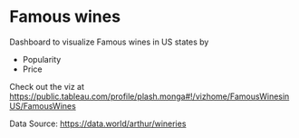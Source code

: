 # Famous wines
Dashboard to visualize Famous wines in US states by
* Popularity
* Price

Check out the viz at https://public.tableau.com/profile/plash.monga#!/vizhome/FamousWinesinUS/FamousWines

Data Source: https://data.world/arthur/wineries
